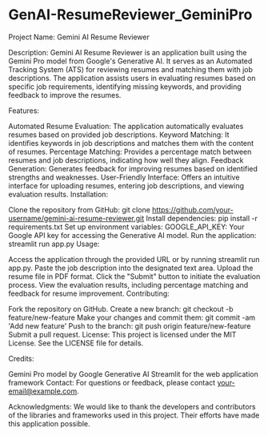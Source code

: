 # GenAI-ResumeReviewer_GeminiPro


Project Name: Gemini AI Resume Reviewer

Description:
Gemini AI Resume Reviewer is an application built using the Gemini Pro model from Google's Generative AI. It serves as an Automated Tracking System (ATS) for reviewing resumes and matching them with job descriptions. The application assists users in evaluating resumes based on specific job requirements, identifying missing keywords, and providing feedback to improve the resumes.

Features:

Automated Resume Evaluation: The application automatically evaluates resumes based on provided job descriptions.
Keyword Matching: It identifies keywords in job descriptions and matches them with the content of resumes.
Percentage Matching: Provides a percentage match between resumes and job descriptions, indicating how well they align.
Feedback Generation: Generates feedback for improving resumes based on identified strengths and weaknesses.
User-Friendly Interface: Offers an intuitive interface for uploading resumes, entering job descriptions, and viewing evaluation results.
Installation:

Clone the repository from GitHub: git clone https://github.com/your-username/gemini-ai-resume-reviewer.git
Install dependencies: pip install -r requirements.txt
Set up environment variables:
GOOGLE_API_KEY: Your Google API key for accessing the Generative AI model.
Run the application: streamlit run app.py
Usage:

Access the application through the provided URL or by running streamlit run app.py.
Paste the job description into the designated text area.
Upload the resume file in PDF format.
Click the "Submit" button to initiate the evaluation process.
View the evaluation results, including percentage matching and feedback for resume improvement.
Contributing:

Fork the repository on GitHub.
Create a new branch: git checkout -b feature/new-feature
Make your changes and commit them: git commit -am 'Add new feature'
Push to the branch: git push origin feature/new-feature
Submit a pull request.
License:
This project is licensed under the MIT License. See the LICENSE file for details.

Credits:

Gemini Pro model by Google Generative AI
Streamlit for the web application framework
Contact:
For questions or feedback, please contact your-email@example.com.

Acknowledgments:
We would like to thank the developers and contributors of the libraries and frameworks used in this project. Their efforts have made this application possible.
